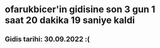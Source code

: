 # ofarukbicer'in gidisine son 3 gun 1 saat 20 dakika 19 saniye kaldi

## Gidis tarihi: 30.09.2022 :(
